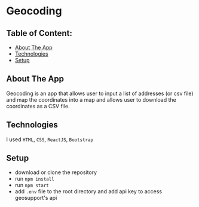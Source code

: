# Geocoding

## Table of Content:

- [About The App](#about-the-app)
- [Technologies](#technologies)
- [Setup](#setup)

## About The App
Geocoding is an app that allows user to input a list of addresses (or csv file) and map the coordinates into a map and allows user to download the coordinates as a CSV file. 

## Technologies
I used `HTML`, `CSS`, `ReactJS`, `Bootstrap`

## Setup
- download or clone the repository
- run `npm install`
- run `npm start`
- add `.env` file to the root directory and add api key to access geosupport's api
